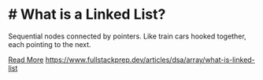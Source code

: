 # # What is a Linked List?

Sequential nodes connected by pointers. Like train cars hooked together, each pointing to the next.

[Read More](https://www.fullstackprep.dev/articles/dsa/array/what-is-linked-list) https://www.fullstackprep.dev/articles/dsa/array/what-is-linked-list